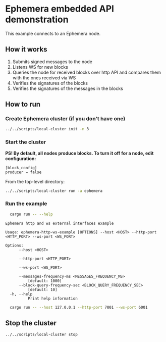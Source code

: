# Ephemera embedded API demonstration

This example connects to an Ephemera node.

## How it works

1) Submits signed messages to the node
2) Listens WS for new blocks
3) Queries the node for received blocks over http API and compares them with the ones received via WS
4) Verifies the signatures of the blocks
5) Verifies the signatures of the messages in the blocks

## How to run

### Create Ephemera cluster (if you don't have one)

```bash
../../scripts/local-cluster init -n 3
```

### Start the cluster

**PS! By default, all nodes produce blocks. To turn it off for a node, edit configuration:**

```text
[block_config]
producer = false
```

From the top-level directory:

```bash
../../scripts/local-cluster run -a ephemera
```

### Run the example

```bash
  cargo run -- --help
```

```text
Ephemera http and ws external interfaces example

Usage: ephemera-http-ws-example [OPTIONS] --host <HOST> --http-port <HTTP_PORT> --ws-port <WS_PORT>

Options:
      --host <HOST>
          
      --http-port <HTTP_PORT>
          
      --ws-port <WS_PORT>
          
      --messages-frequency-ms <MESSAGES_FREQUENCY_MS>
          [default: 1000]
      --block-query-frequency-sec <BLOCK_QUERY_FREQUENCY_SEC>
          [default: 10]
  -h, --help
          Print help information
```

```bash
  cargo run -- --host 127.0.0.1 --http-port 7001 --ws-port 6001
```

## Stop the cluster

```bash
../../scripts/local-cluster stop
```